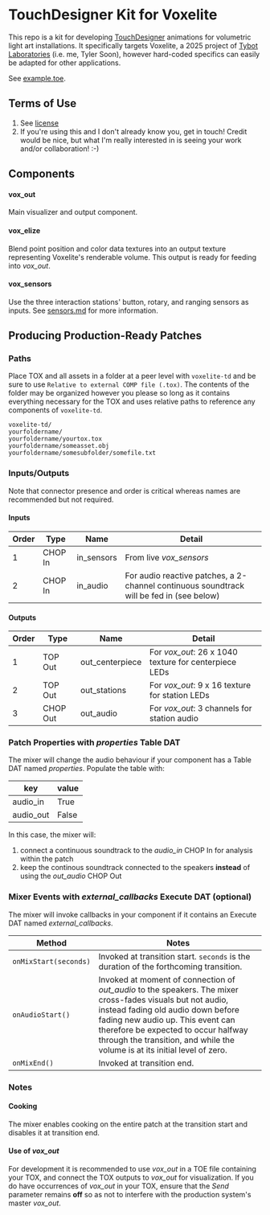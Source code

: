 # TouchDesigner Kit for Voxelite

This repo is a kit for developing [TouchDesigner](https://derivative.ca/) animations for volumetric light art installations. It specifically targets Voxelite, a 2025 project of [Tybot Laboratories](https://tybot.ca) (i.e. me, Tyler Soon), however hard-coded specifics can easily be adapted for other applications.

See [example.toe](example.toe).

## Terms of Use

1. See [license](LICENSE)
2. If you're using this and I don't already know you, get in touch! Credit would be nice, but what I'm really interested in is seeing your work and/or collaboration! :-)

## Components

#### vox_out

Main visualizer and output component.

#### vox_elize

Blend point position and color data textures into an output texture representing Voxelite's renderable volume. This output is ready for feeding into _vox_out_.

#### vox_sensors

Use the three interaction stations' button, rotary, and ranging sensors as inputs. See [sensors.md](vox_sensors/sensors.md) for more information.

## Producing Production-Ready Patches

### Paths

Place TOX and all assets in a folder at a peer level with `voxelite-td` and be sure to use `Relative to external COMP file (.tox)`. The contents of the folder may be organized however you please so long as it contains everything necessary for the TOX and uses relative paths to reference any components of `voxelite-td`.

```
voxelite-td/
yourfoldername/
yourfoldername/yourtox.tox
yourfoldername/someasset.obj
yourfoldername/somesubfolder/somefile.txt
```

### Inputs/Outputs

Note that connector presence and order is critical whereas names are recommended but not required.

#### Inputs

| Order | Type    | Name       | Detail                                                                                   |
| ----- | ------- | ---------- | ---------------------------------------------------------------------------------------- |
| 1     | CHOP In | in_sensors | From live _vox_sensors_                                                                  |
| 2     | CHOP In | in_audio   | For audio reactive patches, a 2-channel continuous soundtrack will be fed in (see below) |

#### Outputs

| Order | Type     | Name            | Detail                                                |
| ----- | -------- | --------------- | ----------------------------------------------------- |
| 1     | TOP Out  | out_centerpiece | For _vox_out_: 26 x 1040 texture for centerpiece LEDs |
| 2     | TOP Out  | out_stations    | For _vox_out_: 9 x 16 texture for station LEDs        |
| 3     | CHOP Out | out_audio       | For _vox_out_: 3 channels for station audio           |

### Patch Properties with _properties_ Table DAT

The mixer will change the audio behaviour if your component has a Table DAT named _properties_. Populate the table with:

| key       | value |
| --------- | ----- |
| audio_in  | True  |
| audio_out | False |

In this case, the mixer will:

1. connect a continuous soundtrack to the _audio_in_ CHOP In for analysis within the patch
2. keep the continous soundtrack connected to the speakers **instead** of using the _out_audio_ CHOP Out

### Mixer Events with _external_callbacks_ Execute DAT (optional)

The mixer will invoke callbacks in your component if it contains an Execute DAT named _external_callbacks_.

| Method                | Notes                                                                                                                                                                                                                                                                                                      |
| --------------------- | ---------------------------------------------------------------------------------------------------------------------------------------------------------------------------------------------------------------------------------------------------------------------------------------------------------- |
| `onMixStart(seconds)` | Invoked at transition start. `seconds` is the duration of the forthcoming transition.                                                                                                                                                                                                                      |
| `onAudioStart()`      | Invoked at moment of connection of _out_audio_ to the speakers. The mixer cross-fades visuals but not audio, instead fading old audio down before fading new audio up. This event can therefore be expected to occur halfway through the transition, and while the volume is at its initial level of zero. |
| `onMixEnd()`          | Invoked at transition end.                                                                                                                                                                                                                                                                                 |

### Notes

#### Cooking

The mixer enables cooking on the entire patch at the transition start and disables it at transition end.

#### Use of _vox_out_

For development it is recommended to use _vox_out_ in a TOE file containing your TOX, and connect the TOX outputs to _vox_out_ for visualization. If you do have occurrences of _vox_out_ in your TOX, ensure that the _Send_ parameter remains **off** so as not to interfere with the production system's master _vox_out_.
